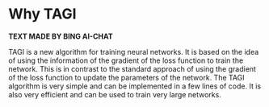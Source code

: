# Why TAGI

**TEXT MADE BY BING AI-CHAT**

TAGI is a new algorithm for training neural networks. It is based on the idea of using the information of the gradient of the loss function to train the network. This is in contrast to the standard approach of using the gradient of the loss function to update the parameters of the network. The TAGI algorithm is very simple and can be implemented in a few lines of code. It is also very efficient and can be used to train very large networks.